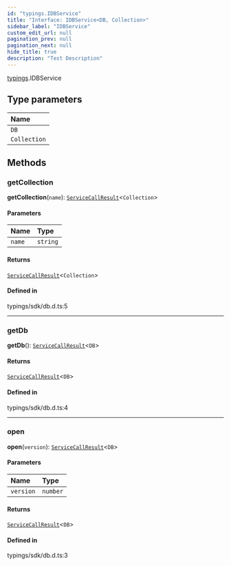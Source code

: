 ```yaml
---
id: "typings.IDBService"
title: "Interface: IDBService<DB, Collection>"
sidebar_label: "IDBService"
custom_edit_url: null
pagination_prev: null
pagination_next: null
hide_title: true
description: "Test Description"
---
```


[typings](../namespaces/typings.md).IDBService

## Type parameters

| Name |
| :------ |
| `DB` |
| `Collection` |

## Methods

### getCollection

**getCollection**(`name`): [`ServiceCallResult`](../namespaces/typings.md#servicecallresult)<`Collection`\>

#### Parameters

| Name | Type |
| :------ | :------ |
| `name` | `string` |

#### Returns

[`ServiceCallResult`](../namespaces/typings.md#servicecallresult)<`Collection`\>

#### Defined in

typings/sdk/db.d.ts:5

___

### getDb

**getDb**(): [`ServiceCallResult`](../namespaces/typings.md#servicecallresult)<`DB`\>

#### Returns

[`ServiceCallResult`](../namespaces/typings.md#servicecallresult)<`DB`\>

#### Defined in

typings/sdk/db.d.ts:4

___

### open

**open**(`version`): [`ServiceCallResult`](../namespaces/typings.md#servicecallresult)<`DB`\>

#### Parameters

| Name | Type |
| :------ | :------ |
| `version` | `number` |

#### Returns

[`ServiceCallResult`](../namespaces/typings.md#servicecallresult)<`DB`\>

#### Defined in

typings/sdk/db.d.ts:3
